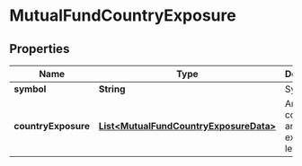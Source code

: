 

# MutualFundCountryExposure


## Properties

| Name | Type | Description | Notes |
|------------ | ------------- | ------------- | -------------|
|**symbol** | **String** | Symbol. |  [optional] |
|**countryExposure** | [**List&lt;MutualFundCountryExposureData&gt;**](MutualFundCountryExposureData.md) | Array of countries and and exposure levels. |  [optional] |



